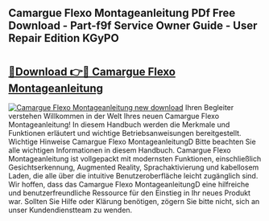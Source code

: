 ## Camargue Flexo Montageanleitung PDf Free Download - Part-f9f Service Owner Guide - User Repair Edition KGyPO

# <h2><a href="http://df8w7ly.blite.top/?on=Camargue+Flexo+Montageanleitung">🔗Download 👉🔴 Camargue Flexo Montageanleitung</a></h2>

[![Camargue Flexo Montageanleitung new download](https://i.imgur.com/lujVjoI.png)](http://df8w7ly.blite.top/?on=Camargue+Flexo+Montageanleitung)
Ihren Begleiter verstehen Willkommen in der Welt Ihres neuen Camargue Flexo Montageanleitung! In diesem Handbuch werden die Merkmale und Funktionen erläutert und wichtige Betriebsanweisungen bereitgestellt. Wichtige Hinweise Camargue Flexo MontageanleitungD Bitte beachten Sie alle wichtigen Informationen in diesem Handbuch. Camargue Flexo Montageanleitung ist vollgepackt mit modernsten Funktionen, einschließlich Gesichtserkennung, Augmented Reality, Sprachaktivierung und kabellosem Laden, die alle über die intuitive Benutzeroberfläche leicht zugänglich sind. Wir hoffen, dass das Camargue Flexo MontageanleitungD eine hilfreiche und benutzerfreundliche Ressource für den Einstieg in Ihr neues Produkt war. Sollten Sie Hilfe oder Klärung benötigen, zögern Sie bitte nicht, sich an unser Kundendienstteam zu wenden.
